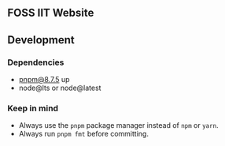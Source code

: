 ## FOSS IIT Website

## Development

### Dependencies

-   pnpm@8.7.5 up
-   node@lts or node@latest

### Keep in mind

-   Always use the `pnpm` package manager instead of `npm` or `yarn`.
-   Always run `pnpm fmt` before committing.
